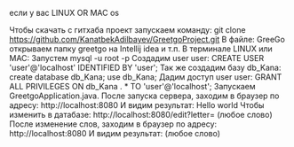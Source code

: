 если у вас LINUX OR MAC os

Чтобы скачать с гитхаба проект запускаем команду:
    git clone https://github.com/KanatbekAdilbayev/GreetgoProject.git
В файле:
    GreeGo oткрываем папку greetgo на Intellij idea и т.п.
В  терминале LINUX или MAC: 
    Запустем mysql -u root -p
Создадим user user:
    CREATE USER 'user'@'localhost' IDENTIFIED BY 'user';
Так же создадим базу db_Kana:
    create database db_Kana;
    use db_Kana;
Дадим доступ user user:
    GRANT ALL PRIVILEGES ON db_Kana . * TO 'user'@'localhost';
Запускаем GreetgoApplication.java. После запуска сервера, заходим в браузер по адресу:
    http://localhost:8080
И видим результат:
    Hello world
Чтобы изменить в датабазе:
    http://localhost:8080/edit?letter= (любое слово)
После изменение слов, заходим в браузер по адресу:
    http://localhost:8080
И видим результат:
    (любое слово) 
    
  
  
